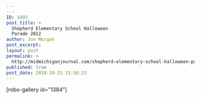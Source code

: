 ```yaml
---
---
ID: 1493
post_title: >
  Shepherd Elementary School Halloween
  Parade 2012
author: Jon Morgan
post_excerpt:
layout: post
permalink: >
  http://midmichiganjournal.com/shepherd-elementary-school-halloween-parade-2012
published: true
post_date: 2018-10-23 21:56:23
---
```

<p>[robo-gallery id=&quot;1384&quot;]</p>